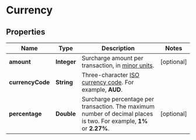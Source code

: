 

# Currency


## Properties

| Name | Type | Description | Notes |
|------------ | ------------- | ------------- | -------------|
|**amount** | **Integer** | Surcharge amount per transaction, in [minor units](https://docs.adyen.com/development-resources/currency-codes). |  [optional] |
|**currencyCode** | **String** | Three-character [ISO currency code](https://docs.adyen.com/development-resources/currency-codes). For example, **AUD**. |  |
|**percentage** | **Double** | Surcharge percentage per transaction. The maximum number of decimal places is two. For example, **1%** or **2.27%**. |  [optional] |



